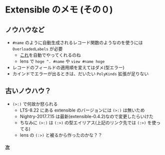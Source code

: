 # Extensible のメモ (その０)

## ノウハウなど

- `#name` のように自動生成されるレコード関数のようなのを使うには `OverloadedLabels` が必要
    - [これ](http://d.hatena.ne.jp/kazu-yamamoto/20160114/1452735514)を自動でやってくれるのね
    - lens で `hoge ^. #name` や `view #name hoge`
- レコードのフィールドの適用順を変えてはダメ(型エラー)
- カインドでエラーが出るときは、だいたい `PolyKinds` 拡張が足りない

## 古いノウハウ？

- `(>:)` で何故か怒られる
    - LTS-8.22 にある extensible のバージョンには `(>:)` は無いため
    - Nightry-2017.7.15 は最新(extensible-0.4.2)なので変更したらいけた
    - ちなみに `(>:)` は `(:>)` の型エイリアス(上記のリンク先では `(:>)` を使ってる)
    - lens の `(:>)` と被るから作ったのかな？？

#### [次](./01)

